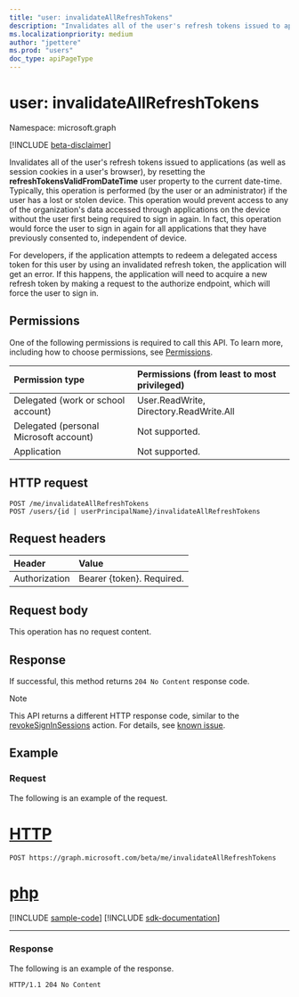 ```yaml
---
title: "user: invalidateAllRefreshTokens"
description: "Invalidates all of the user's refresh tokens issued to applications and session cookies in a user's browser."
ms.localizationpriority: medium
author: "jpettere"
ms.prod: "users"
doc_type: apiPageType
---
```


# user: invalidateAllRefreshTokens

Namespace: microsoft.graph

[!INCLUDE [beta-disclaimer](../../includes/beta-disclaimer.md)]

Invalidates all of the user's refresh tokens issued to applications (as well as session cookies in a user's browser), by resetting the **refreshTokensValidFromDateTime** user property to the current date-time. Typically, this operation is performed (by the user or an administrator) if the user has a lost or stolen device.  This operation would prevent access to any of the organization's data accessed through applications on the device without the user first being required to sign in again. In fact, this operation would force the user to sign in again for all applications that they have previously consented to, independent of device.

For developers, if the application attempts to redeem a delegated access token for this user by using an invalidated refresh token, the application will get an error. If this happens, the application will need to acquire a new refresh token by making a request to the authorize endpoint, which will force the user to sign in.


## Permissions
One of the following permissions is required to call this API. To learn more, including how to choose permissions, see [Permissions](/graph/permissions-reference).

|Permission type      | Permissions (from least to most privileged)              |
|:--------------------|:---------------------------------------------------------|
|Delegated (work or school account) | User.ReadWrite, Directory.ReadWrite.All    |
|Delegated (personal Microsoft account) | Not supported.    |
|Application | Not supported. |

## HTTP request
<!-- { "blockType": "ignored" } -->
```http
POST /me/invalidateAllRefreshTokens
POST /users/{id | userPrincipalName}/invalidateAllRefreshTokens
```
## Request headers
| Header       | Value |
|:---------------|:--------|
| Authorization  | Bearer {token}. Required.  |

## Request body
This operation has no request content.

## Response

If successful, this method returns `204 No Content` response code.

>[!NOTE]
>This API returns a different HTTP response code, similar to the [revokeSignInSessions](user-revokesigninsessions.md) action. For details, see [known issue](/graph/known-issues#revoke-sign-in-sessions-returns-wrong-HTTP-code). 

## Example

### Request
The following is an example of the request.

# [HTTP](#tab/http)
<!-- {
  "blockType": "request",
  "name": "user_invalidateallrefreshtokens"
}-->
```http
POST https://graph.microsoft.com/beta/me/invalidateAllRefreshTokens
```

# [php](#tab/php)
[!INCLUDE [sample-code](../includes/snippets/php/user-invalidateallrefreshtokens-php-snippets.md)]
[!INCLUDE [sdk-documentation](../includes/snippets/snippets-sdk-documentation-link.md)]

---


### Response
The following is an example of the response. 
<!-- {
  "blockType": "response",
  "truncated": true
} -->
```http
HTTP/1.1 204 No Content
```

<!-- uuid: 8fcb5dbc-d5aa-4681-8e31-b001d5168d79
2015-10-25 14:57:30 UTC -->
<!--
{
  "type": "#page.annotation",
  "description": "user: invalidateAllRefreshTokens",
  "keywords": "",
  "section": "documentation",
  "tocPath": "",
  "suppressions": [
  ]
}
-->


